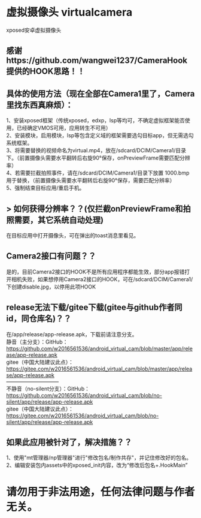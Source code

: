 # 虚拟摄像头 virtualcamera
xposed安卓虚拟摄像头  
## 感谢https://github.com/wangwei1237/CameraHook 提供的HOOK思路！！  

## 具体的使用方法（现在全部在Camera1里了，Camera里找东西真麻烦）：  
1、安装xposed框架（传统xposed，edxp，lsp等均可，不确定虚拟框架能否使用，已经确定VMOS可用，应用转生不可用）    
2、安装模块，启用模块，lsp等包含定义域的框架需要选勾目标app，但无需选勾系统框架。  
3、将需要替换的视频命名为virtual.mp4，放在/sdcard/DCIM/Camera1/目录下。（前置摄像头需要水平翻转后右旋90°保存，onPreviewFrame需要匹配分辨率）  
4、若需要拦截拍照事件，请在/sdcard/DCIM/Camera1/目录下放置 1000.bmp 用于替换，（前置摄像头需要水平翻转后右旋90°保存，需要匹配分辨率）  
5、强制结束目标应用/重启手机。  

## > 如何获得分辨率？？(仅拦截onPreviewFrame和拍照需要，其它系统自动处理)  
在目标应用中打开摄像头，可在弹出的toast消息里看见。  

## Camera2接口有问题？？  
是的，目前Camera2接口的HOOK不是所有应用程序都能生效，部分app报错打开相机失败，如果想停用Camera2接口的HOOK，可在/sdcard/DCIM/Camera1/下创建disable.jpg，以停用此项HOOK  

## release无法下载/gitee下载(gitee与github作者同id，同仓库名)？？  
在/app/release/app-release.apk，下载前请注意分支。  
静音（主分支）：GitHub： https://github.com/w2016561536/android_virtual_cam/blob/master/app/release/app-release.apk  
gitee（中国大陆建议此点）： https://gitee.com/w2016561536/android_virtual_cam/blob/master/app/release/app-release.apk  
——————————  
不静音（no-silent分支）：GitHub： https://github.com/w2016561536/android_virtual_cam/blob/no-silent/app/release/app-release.apk   
gitee（中国大陆建议此点）： https://gitee.com/w2016561536/android_virtual_cam/blob/no-silent/app/release/app-release.apk  

## 如果此应用被针对了，解决措施？？
1、使用"mt管理器/np管理器"进行"修改包名/制作共存"，并记住修改好的包名。  
2、编辑安装包内assets中的xposed_init内容，改为“修改后包名+.HookMain”

# 请勿用于非法用途，任何法律问题与作者无关。  
